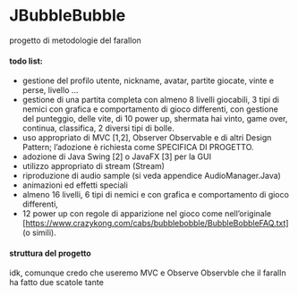 # JBubbleBubble
progetto di metodologie del farallon

#### todo list: 
- gestione del profilo utente, nickname, avatar, partite giocate, vinte e perse, livello …
- gestione di una partita completa con almeno 8 livelli giocabili, 3 tipi di nemici con grafica e comportamento di gioco differenti, con gestione del punteggio, delle vite, di 10 power up, shermata hai vinto,  game over, continua, classifica, 2 diversi tipi di bolle.
- uso appropriato di MVC [1,2], Observer Observable e di altri Design Pattern; l’adozione è richiesta come SPECIFICA DI PROGETTO.
- adozione di Java Swing [2] o JavaFX [3] per la GUI
- utilizzo appropriato di stream (Stream<T>)
- riproduzione di audio sample (si veda appendice AudioManager.Java)
- animazioni ed effetti speciali 
- almeno 16 livelli, 6 tipi di nemici e con grafica e comportamento di gioco differenti, 
- 12 power up con regole di apparizione nel gioco come nell’originale [https://www.crazykong.com/cabs/bubblebobble/BubbleBobbleFAQ.txt] (o simili).

#### struttura del progetto
idk, comunque credo che useremo MVC e Observe Observble che il faralln ha fatto due scatole tante
